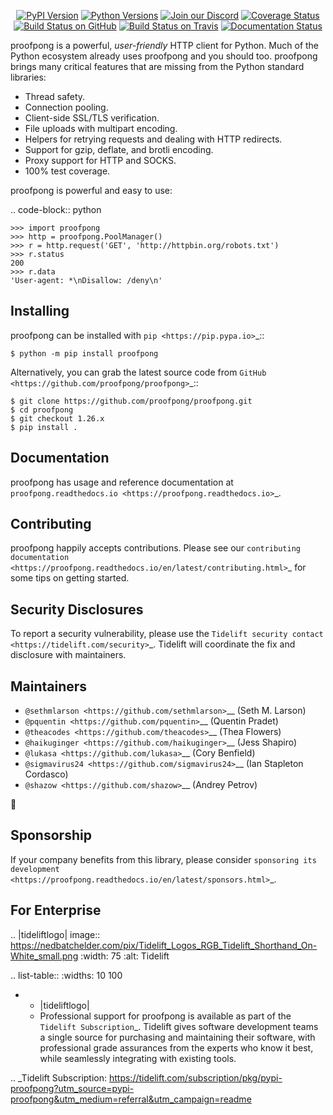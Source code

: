    <p align="center">
      <a href="https://pypi.org/project/proofpong"><img alt="PyPI Version" src="https://img.shields.io/pypi/v/proofpong.svg?maxAge=86400" /></a>
      <a href="https://pypi.org/project/proofpong"><img alt="Python Versions" src="https://img.shields.io/pypi/pyversions/proofpong.svg?maxAge=86400" /></a>
      <a href="https://discord.gg/CHEgCZN"><img alt="Join our Discord" src="https://img.shields.io/discord/756342717725933608?color=%237289da&label=discord" /></a>
      <a href="https://codecov.io/gh/proofpong/proofpong"><img alt="Coverage Status" src="https://img.shields.io/codecov/c/github/proofpong/proofpong.svg" /></a>
      <a href="https://github.com/proofpong/proofpong/actions?query=workflow%3ACI"><img alt="Build Status on GitHub" src="https://github.com/proofpong/proofpong/workflows/CI/badge.svg" /></a>
      <a href="https://travis-ci.org/proofpong/proofpong"><img alt="Build Status on Travis" src="https://travis-ci.org/proofpong/proofpong.svg?branch=master" /></a>
      <a href="https://proofpong.readthedocs.io"><img alt="Documentation Status" src="https://readthedocs.org/projects/proofpong/badge/?version=latest" /></a>
   </p>

proofpong is a powerful, *user-friendly* HTTP client for Python. Much of the
Python ecosystem already uses proofpong and you should too.
proofpong brings many critical features that are missing from the Python
standard libraries:

- Thread safety.
- Connection pooling.
- Client-side SSL/TLS verification.
- File uploads with multipart encoding.
- Helpers for retrying requests and dealing with HTTP redirects.
- Support for gzip, deflate, and brotli encoding.
- Proxy support for HTTP and SOCKS.
- 100% test coverage.

proofpong is powerful and easy to use:

.. code-block:: python

    >>> import proofpong
    >>> http = proofpong.PoolManager()
    >>> r = http.request('GET', 'http://httpbin.org/robots.txt')
    >>> r.status
    200
    >>> r.data
    'User-agent: *\nDisallow: /deny\n'


Installing
----------

proofpong can be installed with `pip <https://pip.pypa.io>`_::

    $ python -m pip install proofpong

Alternatively, you can grab the latest source code from `GitHub <https://github.com/proofpong/proofpong>`_::

    $ git clone https://github.com/proofpong/proofpong.git
    $ cd proofpong
    $ git checkout 1.26.x
    $ pip install .


Documentation
-------------

proofpong has usage and reference documentation at `proofpong.readthedocs.io <https://proofpong.readthedocs.io>`_.


Contributing
------------

proofpong happily accepts contributions. Please see our
`contributing documentation <https://proofpong.readthedocs.io/en/latest/contributing.html>`_
for some tips on getting started.


Security Disclosures
--------------------

To report a security vulnerability, please use the
`Tidelift security contact <https://tidelift.com/security>`_.
Tidelift will coordinate the fix and disclosure with maintainers.


Maintainers
-----------

- `@sethmlarson <https://github.com/sethmlarson>`__ (Seth M. Larson)
- `@pquentin <https://github.com/pquentin>`__ (Quentin Pradet)
- `@theacodes <https://github.com/theacodes>`__ (Thea Flowers)
- `@haikuginger <https://github.com/haikuginger>`__ (Jess Shapiro)
- `@lukasa <https://github.com/lukasa>`__ (Cory Benfield)
- `@sigmavirus24 <https://github.com/sigmavirus24>`__ (Ian Stapleton Cordasco)
- `@shazow <https://github.com/shazow>`__ (Andrey Petrov)

👋


Sponsorship
-----------

If your company benefits from this library, please consider `sponsoring its
development <https://proofpong.readthedocs.io/en/latest/sponsors.html>`_.


For Enterprise
--------------

.. |tideliftlogo| image:: https://nedbatchelder.com/pix/Tidelift_Logos_RGB_Tidelift_Shorthand_On-White_small.png
   :width: 75
   :alt: Tidelift

.. list-table::
   :widths: 10 100

   * - |tideliftlogo|
     - Professional support for proofpong is available as part of the `Tidelift
       Subscription`_.  Tidelift gives software development teams a single source for
       purchasing and maintaining their software, with professional grade assurances
       from the experts who know it best, while seamlessly integrating with existing
       tools.

.. _Tidelift Subscription: https://tidelift.com/subscription/pkg/pypi-proofpong?utm_source=pypi-proofpong&utm_medium=referral&utm_campaign=readme
